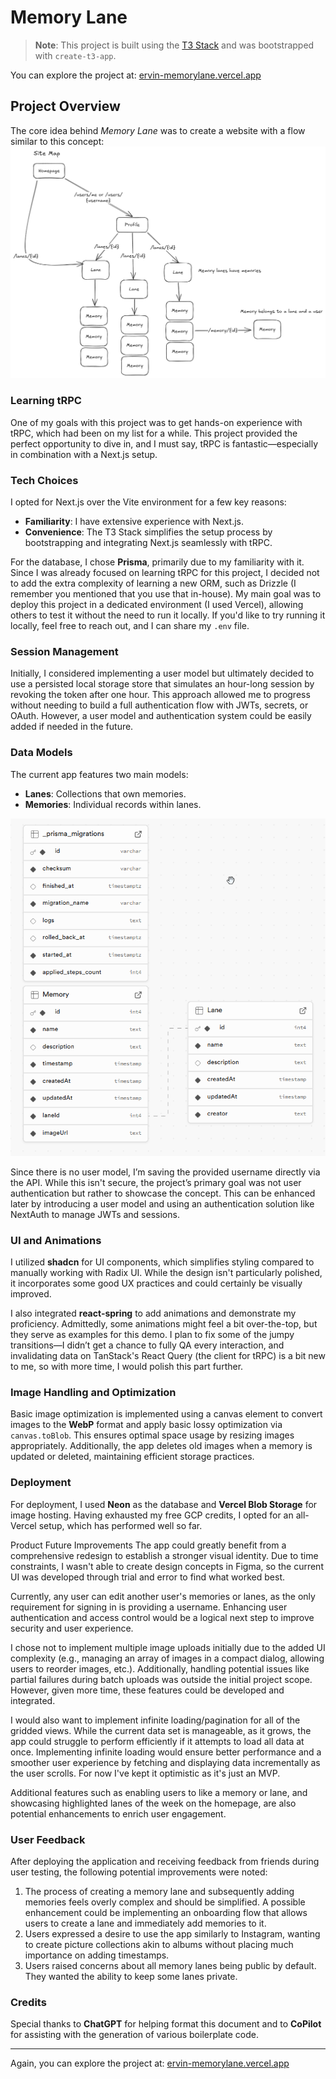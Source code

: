 # Memory Lane

> **Note**: This project is built using the [T3 Stack](https://create-t3.gg/) and was bootstrapped with `create-t3-app`.

You can explore the project at: [ervin-memorylane.vercel.app](https://ervin-memorylane.vercel.app)

## Project Overview

The core idea behind _Memory Lane_ was to create a website with a flow similar to this concept:
![Flow Illustration](image.png)

### Learning tRPC

One of my goals with this project was to get hands-on experience with tRPC, which had been on my list for a while. This project provided the perfect opportunity to dive in, and I must say, tRPC is fantastic—especially in combination with a Next.js setup.

### Tech Choices

I opted for Next.js over the Vite environment for a few key reasons:

- **Familiarity**: I have extensive experience with Next.js.
- **Convenience**: The T3 Stack simplifies the setup process by bootstrapping and integrating Next.js seamlessly with tRPC.

For the database, I chose **Prisma**, primarily due to my familiarity with it. Since I was already focused on learning tRPC for this project, I decided not to add the extra complexity of learning a new ORM, such as Drizzle (I remember you mentioned that you use that in-house). My main goal was to deploy this project in a dedicated environment (I used Vercel), allowing others to test it without the need to run it locally. If you'd like to try running it locally, feel free to reach out, and I can share my `.env` file.

### Session Management

Initially, I considered implementing a user model but ultimately decided to use a persisted local storage store that simulates an hour-long session by revoking the token after one hour. This approach allowed me to progress without needing to build a full authentication flow with JWTs, secrets, or OAuth. However, a user model and authentication system could be easily added if needed in the future.

### Data Models

The current app features two main models:

- **Lanes**: Collections that own memories.
- **Memories**: Individual records within lanes.

![alt text](image-1.png)

Since there is no user model, I’m saving the provided username directly via the API. While this isn't secure, the project’s primary goal was not user authentication but rather to showcase the concept. This can be enhanced later by introducing a user model and using an authentication solution like NextAuth to manage JWTs and sessions.

### UI and Animations

I utilized **shadcn** for UI components, which simplifies styling compared to manually working with Radix UI. While the design isn't particularly polished, it incorporates some good UX practices and could certainly be visually improved.

I also integrated **react-spring** to add animations and demonstrate my proficiency. Admittedly, some animations might feel a bit over-the-top, but they serve as examples for this demo. I plan to fix some of the jumpy transitions—I didn’t get a chance to fully QA every interaction, and invalidating data on TanStack's React Query (the client for tRPC) is a bit new to me, so with more time, I would polish this part further.

### Image Handling and Optimization

Basic image optimization is implemented using a canvas element to convert images to the **WebP** format and apply basic lossy optimization via `canvas.toBlob`. This ensures optimal space usage by resizing images appropriately. Additionally, the app deletes old images when a memory is updated or deleted, maintaining efficient storage practices.

### Deployment

For deployment, I used **Neon** as the database and **Vercel Blob Storage** for image hosting. Having exhausted my free GCP credits, I opted for an all-Vercel setup, which has performed well so far.

Product Future Improvements
The app could greatly benefit from a comprehensive redesign to establish a stronger visual identity. Due to time constraints, I wasn't able to create design concepts in Figma, so the current UI was developed through trial and error to find what worked best.

Currently, any user can edit another user's memories or lanes, as the only requirement for signing in is providing a username. Enhancing user authentication and access control would be a logical next step to improve security and user experience.

I chose not to implement multiple image uploads initially due to the added UI complexity (e.g., managing an array of images in a compact dialog, allowing users to reorder images, etc.). Additionally, handling potential issues like partial failures during batch uploads was outside the initial project scope. However, given more time, these features could be developed and integrated.

I would also want to implement infinite loading/pagination for all of the gridded views. While the current data set is manageable, as it grows, the app could struggle to perform efficiently if it attempts to load all data at once. Implementing infinite loading would ensure better performance and a smoother user experience by fetching and displaying data incrementally as the user scrolls. For now I've kept it optimistic as it's just an MVP.

Additional features such as enabling users to like a memory or lane, and showcasing highlighted lanes of the week on the homepage, are also potential enhancements to enrich user engagement.

### User Feedback

After deploying the application and receiving feedback from friends during user testing, the following potential improvements were noted:

1. The process of creating a memory lane and subsequently adding memories feels overly complex and should be simplified. A possible enhancement could be implementing an onboarding flow that allows users to create a lane and immediately add memories to it.
2. Users expressed a desire to use the app similarly to Instagram, wanting to create picture collections akin to albums without placing much importance on adding timestamps.
3. Users raised concerns about all memory lanes being public by default. They wanted the ability to keep some lanes private.

### Credits

Special thanks to **ChatGPT** for helping format this document and to **CoPilot** for assisting with the generation of various boilerplate code.

---

Again, you can explore the project at: [ervin-memorylane.vercel.app](https://ervin-memorylane.vercel.app)
